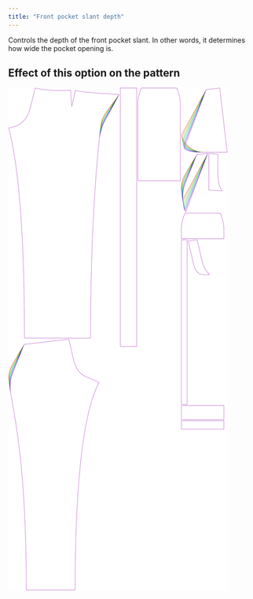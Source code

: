 ```yaml
---
title: "Front pocket slant depth"
---
```


Controls the depth of the front pocket slant.
In other words, it determines how wide the pocket opening is.

## Effect of this option on the pattern

![This image shows the effect of this option by superimposing several variants that have a different value for this option](charlie_frontpocketslantdepth_sample.svg "Effect of this option on the pattern")
